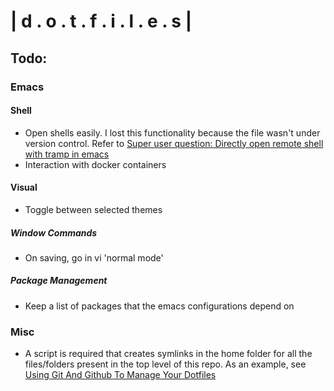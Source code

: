 # | d . o . t . f . i . l . e . s | 

## Todo:

### Emacs

#### Shell
- Open shells easily. I lost this functionality because the file wasn't under version control.
  Refer to [Super user question: Directly open remote shell with tramp in emacs](http://superuser.com/a/905060/413325)
- Interaction with docker containers

#### Visual
- Toggle between selected themes

##### Window Commands
- On saving, go in vi 'normal mode'

##### Package Management
- Keep a list of packages that the emacs configurations depend on

### Misc
- A script is required that creates symlinks in the home folder for all the files/folders present in the top level of this repo. As an example, see [Using Git And Github To Manage Your Dotfiles](http://blog.smalleycreative.com/tutorials/using-git-and-github-to-manage-your-dotfiles/)

